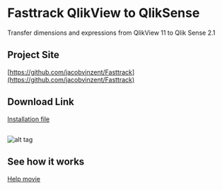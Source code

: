 # Fasttrack QlikView to QlikSense
Transfer dimensions and expressions from QlikView 11 to Qlik Sense 2.1 

## Project Site
[https://github.com/jacobvinzent/Fasttrack](https://github.com/jacobvinzent/Fasttrack)

## Download Link
[Installation file](https://github.com/jacobvinzent/Fasttrack/blob/Version2-2-3/Version%202-2-3/setup.exe?raw=true)





## 
![alt tag](https://github.com/jacobvinzent/Fasttrack/raw/master/theme.png)

## See how it works
[Help movie](https://github.com/jacobvinzent/Fasttrack/raw/version-2-1-1/ftdemo.mp4)
